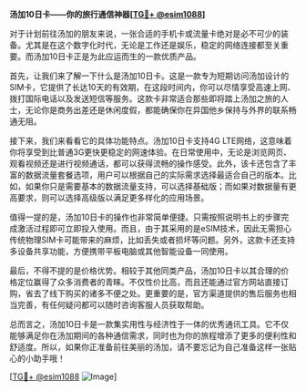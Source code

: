 **汤加10日卡——你的旅行通信神器[[TG💪+ @esim1088](https://t.me/s/esim1088)]**

对于计划前往汤加的朋友来说，一张合适的手机卡或流量卡绝对是必不可少的装备。尤其是在这个数字化时代，无论是工作还是娱乐，稳定的网络连接都至关重要。而汤加10日卡正是为此应运而生的一款优质产品。

首先，让我们来了解一下什么是汤加10日卡。这是一款专为短期访问汤加设计的SIM卡，它提供了长达10天的有效期，在这段时间内，你可以尽情享受高速上网、拨打国际电话以及发送短信等服务。这款卡非常适合那些即将踏上汤加之旅的人士，无论你是商务出差还是休闲度假，都能确保你在异国他乡保持与外界的联系畅通无阻。

接下来，我们来看看它的具体功能特点。汤加10日卡支持4G LTE网络，这意味着你将享受到比普通3G更快更稳定的网速体验。在日常使用中，无论是浏览网页、观看视频还是进行视频通话，都可以获得流畅的操作感受。此外，该卡还包含了丰富的数据流量套餐选项，用户可以根据自己的实际需求选择最适合自己的版本。比如，如果你只是需要基本的数据流量支持，可以选择基础版；而如果对数据量有更高要求，则可以选择高级版以满足更多样化的应用场景。

值得一提的是，汤加10日卡的操作也非常简单便捷。只需按照说明书上的步骤完成激活过程即可立即投入使用。而且，由于其采用的是eSIM技术，因此无需担心传统物理SIM卡可能带来的麻烦，比如丢失或者损坏等问题。另外，这款卡还支持多设备共享功能，方便携带平板电脑或其他智能设备一同使用。

最后，不得不提的是价格优势。相较于其他同类产品，汤加10日卡以其合理的价格定位赢得了众多消费者的青睐。不仅性价比高，而且还能通过官方网站直接订购，省去了线下购买的诸多不便之处。更重要的是，官方渠道提供的售后服务也相当完善，有任何疑问都可以随时咨询客服人员获取帮助。

总而言之，汤加10日卡是一款集实用性与经济性于一体的优秀通讯工具。它不仅能够满足你在汤加期间的各种通信需求，同时也为你的旅程增添了更多的便利性和舒适度。所以，如果你正准备前往美丽的汤加，请不要忘记为自己准备这样一张贴心的小助手哦！

[[TG💪+ @esim1088](https://t.me/s/esim1088) ![Image](https://i.postimg.cc/4NQfJmqS/Snipaste-2025-05-13-00-14-12.png)]